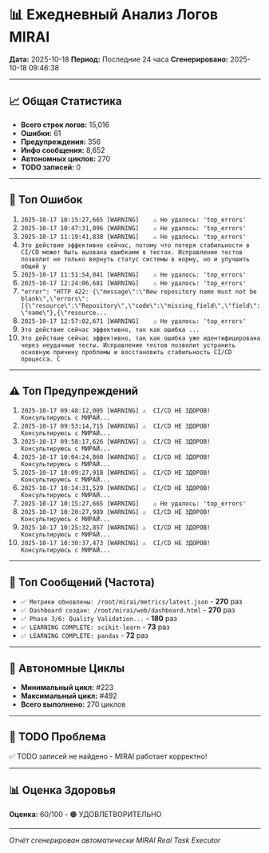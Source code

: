 # 📊 Ежедневный Анализ Логов MIRAI

**Дата:** 2025-10-18
**Период:** Последние 24 часа
**Сгенерировано:** 2025-10-18 09:46:38

---

## 📈 Общая Статистика

- **Всего строк логов:** 15,016
- **Ошибки:** 61
- **Предупреждения:** 356
- **Инфо сообщения:** 8,652
- **Автономных циклов:** 270
- **TODO записей:** 0

---

## 🔴 Топ Ошибок

1. `2025-10-17 10:15:27,665 [WARNING]    ⚠️ Не удалось: 'top_errors'`
2. `2025-10-17 10:47:31,096 [WARNING]    ⚠️ Не удалось: 'top_errors'`
3. `2025-10-17 11:19:41,838 [WARNING]    ⚠️ Не удалось: 'top_errors'`
4. `Это действие эффективно сейчас, потому что потеря стабильности в CI/CD может быть вызвана ошибками в тестах. Исправление тестов позволит не только вернуть статус системы в норму, но и улучшить общий у`
5. `2025-10-17 11:51:54,041 [WARNING]    ⚠️ Не удалось: 'top_errors'`
6. `2025-10-17 12:24:06,681 [WARNING]    ⚠️ Не удалось: 'top_errors'`
7. `"error": "HTTP 422: {\"message\":\"New repository name must not be blank\",\"errors\":[{\"resource\":\"Repository\",\"code\":\"missing_field\",\"field\":\"name\"},{\"resource...`
8. `2025-10-17 12:57:02,671 [WARNING]    ⚠️ Не удалось: 'top_errors'`
9. `Это действие сейчас эффективно, так как ошибка ...`
10. `Это действие сейчас эффективно, так как ошибка уже идентифицирована через неудачные тесты. Исправление тестов позволит устранить основную причину проблемы и восстановить стабильность CI/CD процесса. С`

---

## ⚠️ Топ Предупреждений

1. `2025-10-17 09:48:12,005 [WARNING] ⚠️  CI/CD НЕ ЗДОРОВ! Консультируюсь с МИРАЙ...`
2. `2025-10-17 09:53:14,715 [WARNING] ⚠️  CI/CD НЕ ЗДОРОВ! Консультируюсь с МИРАЙ...`
3. `2025-10-17 09:58:17,626 [WARNING] ⚠️  CI/CD НЕ ЗДОРОВ! Консультируюсь с МИРАЙ...`
4. `2025-10-17 10:04:24,860 [WARNING] ⚠️  CI/CD НЕ ЗДОРОВ! Консультируюсь с МИРАЙ...`
5. `2025-10-17 10:09:27,918 [WARNING] ⚠️  CI/CD НЕ ЗДОРОВ! Консультируюсь с МИРАЙ...`
6. `2025-10-17 10:14:31,529 [WARNING] ⚠️  CI/CD НЕ ЗДОРОВ! Консультируюсь с МИРАЙ...`
7. `2025-10-17 10:15:27,665 [WARNING]    ⚠️ Не удалось: 'top_errors'`
8. `2025-10-17 10:20:27,989 [WARNING] ⚠️  CI/CD НЕ ЗДОРОВ! Консультируюсь с МИРАЙ...`
9. `2025-10-17 10:25:32,857 [WARNING] ⚠️  CI/CD НЕ ЗДОРОВ! Консультируюсь с МИРАЙ...`
10. `2025-10-17 10:30:37,473 [WARNING] ⚠️  CI/CD НЕ ЗДОРОВ! Консультируюсь с МИРАЙ...`

---

## 💬 Топ Сообщений (Частота)

- `✅ Метрики обновлены: /root/mirai/metrics/latest.json` - **270** раз
- `✅ Dashboard создан: /root/mirai/web/dashboard.html` - **270** раз
- `✅ Phase 3/6: Quality Validation...` - **180** раз
- `✅ LEARNING COMPLETE: scikit-learn` - **73** раз
- `✅ LEARNING COMPLETE: pandas` - **72** раз

---

## 🔄 Автономные Циклы

- **Минимальный цикл:** #223
- **Максимальный цикл:** #492
- **Всего выполнено:** 270 циклов

---

## 🚨 TODO Проблема

✅ TODO записей не найдено - MIRAI работает корректно!

---

## 📊 Оценка Здоровья

**Оценка:** 60/100 - 🟠 УДОВЛЕТВОРИТЕЛЬНО

---

*Отчёт сгенерирован автоматически MIRAI Real Task Executor*
